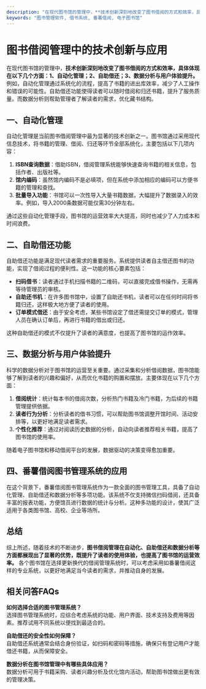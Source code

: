 ```yaml
---
description: "在现代图书馆的管理中，**技术创新深刻地改变了图书借阅的方式和效率，具体体现在以下几个方面：1、自动化管理；2、自助借还；3、数据分析与用户体验提升。** 例如，自动化管理通过系统化的流程，提高了书籍的进出库效率，减少了人工操作和错误的可能性。自助借还功能使得读者可以随时借阅和归还书籍，提升了服务质量。而数据分析则帮助管理者了解读者的需求，优化藏书结构。"
keywords: "图书管理软件, 借书系统, 番薯借阅, 电子图书馆"
---
```

# 图书借阅管理中的技术创新与应用

在现代图书馆的管理中，**技术创新深刻地改变了图书借阅的方式和效率，具体体现在以下几个方面：1、自动化管理；2、自助借还；3、数据分析与用户体验提升。** 例如，自动化管理通过系统化的流程，提高了书籍的进出库效率，减少了人工操作和错误的可能性。自助借还功能使得读者可以随时借阅和归还书籍，提升了服务质量。而数据分析则帮助管理者了解读者的需求，优化藏书结构。

## 一、自动化管理

自动化管理是当前图书借阅管理中最为显著的技术创新之一。图书馆通过采用现代信息技术，将书籍的管理、借阅、归还等环节全部系统化，主要包括以下几项内容：

1. **ISBN查询数据**：借助ISBN，借阅管理系统能够快速查询书籍的相关信息，包括作者、出版社等。
2. **馆内编码**：虽然馆内编码不是必填项，但在系统中添加相应的编码可以方便书籍的管理和查找。
3. **批量导入功能**：书馆可以一次性导入大量书籍数据，大幅提升了数据录入的效率。例如，导入2000条数据可能仅需30分钟左右。

通过这些自动化管理手段，图书馆的运营效率大大提高，同时也减少了人力成本和时间浪费。

## 二、自助借还功能

自助借还功能是满足现代读者需求的重要服务。系统提供读者自主借还图书的功能，实现了借阅过程的便利性。这一功能的核心要素包括：

- **扫码借书**：读者通过手机扫描书籍的二维码，可以直接完成借书操作，无需再等待管理员的审核。
- **自助还书机**：在许多图书馆中，设置了自助还书机，读者可以在任何时间将书籍归还，这样极大地方便了读者的使用。
- **订单模式借还**：由于安全考虑，某些书馆设定了借还需提交订单的模式，管理人员在确认订单后，再进行书籍的借出或归还。

这种自助借还的模式不仅提升了读者的满意度，也提高了图书馆的运作效率。

## 三、数据分析与用户体验提升

科学的数据分析对于图书馆的运营至关重要。通过采集和分析借阅数据，图书馆能够了解到读者的兴趣和偏好，从而优化书籍的购置和摆放。主要体现在以下几个方面：

1. **借阅统计**：统计每本书的借阅次数，分析热门书籍及冷门书籍，为后续的书籍管理提供依据。
2. **读者行为分析**：分析读者的借书习惯，可以帮助图书馆调整开馆时间、活动安排等，以更好地满足读者需求。
3. **个性化推荐**：通过对阅读历史数据的分析，自动向读者推荐相关书籍，提高了图书馆的使用率。

随着电子图书馆和移动借阅平台的发展，数据驱动的决策变得愈加重要。

## 四、番薯借阅图书管理系统的应用

在这个背景下，番薯借阅图书管理系统作为一款全面的图书管理工具，具备了自动化管理、自助借还和数据分析等多项功能。该系统不仅支持微信扫码借阅，还具备丰富的报表功能，方便馆员进行数据的统计与分析。这种多功能的设计，使其广泛适用于各类图书馆、高校、企业等场所。

## 总结

综上所述，随着技术的不断进步，**图书借阅管理在自动化、自助借还和数据分析等方面都展现出了显著的优势，既提升了读者的使用体验，也提高了图书馆的运营效率。** 各个图书馆在选择更新换代的借阅管理系统时，可以考虑采用如番薯借阅这样的专业系统，以更好地满足当今读者的需求，并推动自身的发展。

## 相关问答FAQs

**如何选择合适的图书管理系统？**  
选择图书管理系统时，应综合考虑系统的功能、用户界面、技术支持及费用等因素。推荐试用不同系统以便找到最适合的。

**自助借还的安全性如何保障？**  
自助借还系统通常会结合身份验证，如扫码和密码等措施，确保只有登记用户才能借还书籍，从而保障安全。

**数据分析在图书馆管理中有哪些具体应用？**  
数据分析可用于书籍采购、读者兴趣分析及优化馆内活动，帮助图书馆做出更有效的管理决策。
